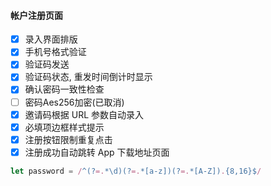 #### 帐户注册页面

- [x] 录入界面排版
- [x] 手机号格式验证
- [x] 验证码发送
- [x] 验证码状态, 重发时间倒计时显示
- [x] 确认密码一致性检查
- [ ] 密码Aes256加密(已取消)
- [x] 邀请码根据 URL 参数自动录入
- [x] 必填项边框样式提示
- [x] 注册按钮限制重复点击
- [x] 注册成功自动跳转 App 下载地址页面
```js
let password = /^(?=.*\d)(?=.*[a-z])(?=.*[A-Z]).{8,16}$/
```